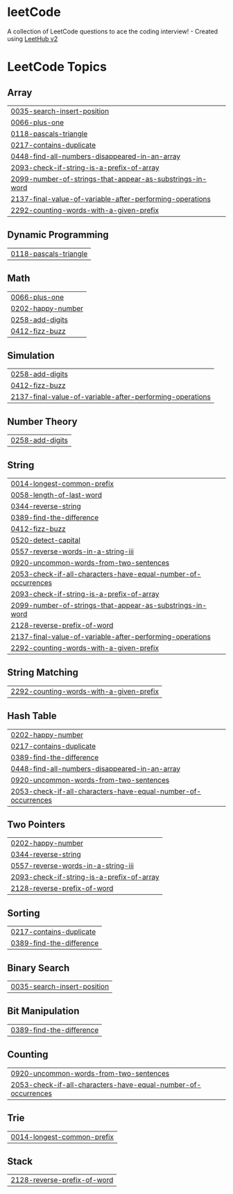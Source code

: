 # leetCode
A collection of LeetCode questions to ace the coding interview! - Created using [LeetHub v2](https://github.com/arunbhardwaj/LeetHub-2.0)

<!---LeetCode Topics Start-->
# LeetCode Topics
## Array
|  |
| ------- |
| [0035-search-insert-position](https://github.com/youssefhihi/leetCode/tree/master/0035-search-insert-position) |
| [0066-plus-one](https://github.com/youssefhihi/leetCode/tree/master/0066-plus-one) |
| [0118-pascals-triangle](https://github.com/youssefhihi/leetCode/tree/master/0118-pascals-triangle) |
| [0217-contains-duplicate](https://github.com/youssefhihi/leetCode/tree/master/0217-contains-duplicate) |
| [0448-find-all-numbers-disappeared-in-an-array](https://github.com/youssefhihi/leetCode/tree/master/0448-find-all-numbers-disappeared-in-an-array) |
| [2093-check-if-string-is-a-prefix-of-array](https://github.com/youssefhihi/leetCode/tree/master/2093-check-if-string-is-a-prefix-of-array) |
| [2099-number-of-strings-that-appear-as-substrings-in-word](https://github.com/youssefhihi/leetCode/tree/master/2099-number-of-strings-that-appear-as-substrings-in-word) |
| [2137-final-value-of-variable-after-performing-operations](https://github.com/youssefhihi/leetCode/tree/master/2137-final-value-of-variable-after-performing-operations) |
| [2292-counting-words-with-a-given-prefix](https://github.com/youssefhihi/leetCode/tree/master/2292-counting-words-with-a-given-prefix) |
## Dynamic Programming
|  |
| ------- |
| [0118-pascals-triangle](https://github.com/youssefhihi/leetCode/tree/master/0118-pascals-triangle) |
## Math
|  |
| ------- |
| [0066-plus-one](https://github.com/youssefhihi/leetCode/tree/master/0066-plus-one) |
| [0202-happy-number](https://github.com/youssefhihi/leetCode/tree/master/0202-happy-number) |
| [0258-add-digits](https://github.com/youssefhihi/leetCode/tree/master/0258-add-digits) |
| [0412-fizz-buzz](https://github.com/youssefhihi/leetCode/tree/master/0412-fizz-buzz) |
## Simulation
|  |
| ------- |
| [0258-add-digits](https://github.com/youssefhihi/leetCode/tree/master/0258-add-digits) |
| [0412-fizz-buzz](https://github.com/youssefhihi/leetCode/tree/master/0412-fizz-buzz) |
| [2137-final-value-of-variable-after-performing-operations](https://github.com/youssefhihi/leetCode/tree/master/2137-final-value-of-variable-after-performing-operations) |
## Number Theory
|  |
| ------- |
| [0258-add-digits](https://github.com/youssefhihi/leetCode/tree/master/0258-add-digits) |
## String
|  |
| ------- |
| [0014-longest-common-prefix](https://github.com/youssefhihi/leetCode/tree/master/0014-longest-common-prefix) |
| [0058-length-of-last-word](https://github.com/youssefhihi/leetCode/tree/master/0058-length-of-last-word) |
| [0344-reverse-string](https://github.com/youssefhihi/leetCode/tree/master/0344-reverse-string) |
| [0389-find-the-difference](https://github.com/youssefhihi/leetCode/tree/master/0389-find-the-difference) |
| [0412-fizz-buzz](https://github.com/youssefhihi/leetCode/tree/master/0412-fizz-buzz) |
| [0520-detect-capital](https://github.com/youssefhihi/leetCode/tree/master/0520-detect-capital) |
| [0557-reverse-words-in-a-string-iii](https://github.com/youssefhihi/leetCode/tree/master/0557-reverse-words-in-a-string-iii) |
| [0920-uncommon-words-from-two-sentences](https://github.com/youssefhihi/leetCode/tree/master/0920-uncommon-words-from-two-sentences) |
| [2053-check-if-all-characters-have-equal-number-of-occurrences](https://github.com/youssefhihi/leetCode/tree/master/2053-check-if-all-characters-have-equal-number-of-occurrences) |
| [2093-check-if-string-is-a-prefix-of-array](https://github.com/youssefhihi/leetCode/tree/master/2093-check-if-string-is-a-prefix-of-array) |
| [2099-number-of-strings-that-appear-as-substrings-in-word](https://github.com/youssefhihi/leetCode/tree/master/2099-number-of-strings-that-appear-as-substrings-in-word) |
| [2128-reverse-prefix-of-word](https://github.com/youssefhihi/leetCode/tree/master/2128-reverse-prefix-of-word) |
| [2137-final-value-of-variable-after-performing-operations](https://github.com/youssefhihi/leetCode/tree/master/2137-final-value-of-variable-after-performing-operations) |
| [2292-counting-words-with-a-given-prefix](https://github.com/youssefhihi/leetCode/tree/master/2292-counting-words-with-a-given-prefix) |
## String Matching
|  |
| ------- |
| [2292-counting-words-with-a-given-prefix](https://github.com/youssefhihi/leetCode/tree/master/2292-counting-words-with-a-given-prefix) |
## Hash Table
|  |
| ------- |
| [0202-happy-number](https://github.com/youssefhihi/leetCode/tree/master/0202-happy-number) |
| [0217-contains-duplicate](https://github.com/youssefhihi/leetCode/tree/master/0217-contains-duplicate) |
| [0389-find-the-difference](https://github.com/youssefhihi/leetCode/tree/master/0389-find-the-difference) |
| [0448-find-all-numbers-disappeared-in-an-array](https://github.com/youssefhihi/leetCode/tree/master/0448-find-all-numbers-disappeared-in-an-array) |
| [0920-uncommon-words-from-two-sentences](https://github.com/youssefhihi/leetCode/tree/master/0920-uncommon-words-from-two-sentences) |
| [2053-check-if-all-characters-have-equal-number-of-occurrences](https://github.com/youssefhihi/leetCode/tree/master/2053-check-if-all-characters-have-equal-number-of-occurrences) |
## Two Pointers
|  |
| ------- |
| [0202-happy-number](https://github.com/youssefhihi/leetCode/tree/master/0202-happy-number) |
| [0344-reverse-string](https://github.com/youssefhihi/leetCode/tree/master/0344-reverse-string) |
| [0557-reverse-words-in-a-string-iii](https://github.com/youssefhihi/leetCode/tree/master/0557-reverse-words-in-a-string-iii) |
| [2093-check-if-string-is-a-prefix-of-array](https://github.com/youssefhihi/leetCode/tree/master/2093-check-if-string-is-a-prefix-of-array) |
| [2128-reverse-prefix-of-word](https://github.com/youssefhihi/leetCode/tree/master/2128-reverse-prefix-of-word) |
## Sorting
|  |
| ------- |
| [0217-contains-duplicate](https://github.com/youssefhihi/leetCode/tree/master/0217-contains-duplicate) |
| [0389-find-the-difference](https://github.com/youssefhihi/leetCode/tree/master/0389-find-the-difference) |
## Binary Search
|  |
| ------- |
| [0035-search-insert-position](https://github.com/youssefhihi/leetCode/tree/master/0035-search-insert-position) |
## Bit Manipulation
|  |
| ------- |
| [0389-find-the-difference](https://github.com/youssefhihi/leetCode/tree/master/0389-find-the-difference) |
## Counting
|  |
| ------- |
| [0920-uncommon-words-from-two-sentences](https://github.com/youssefhihi/leetCode/tree/master/0920-uncommon-words-from-two-sentences) |
| [2053-check-if-all-characters-have-equal-number-of-occurrences](https://github.com/youssefhihi/leetCode/tree/master/2053-check-if-all-characters-have-equal-number-of-occurrences) |
## Trie
|  |
| ------- |
| [0014-longest-common-prefix](https://github.com/youssefhihi/leetCode/tree/master/0014-longest-common-prefix) |
## Stack
|  |
| ------- |
| [2128-reverse-prefix-of-word](https://github.com/youssefhihi/leetCode/tree/master/2128-reverse-prefix-of-word) |
<!---LeetCode Topics End-->